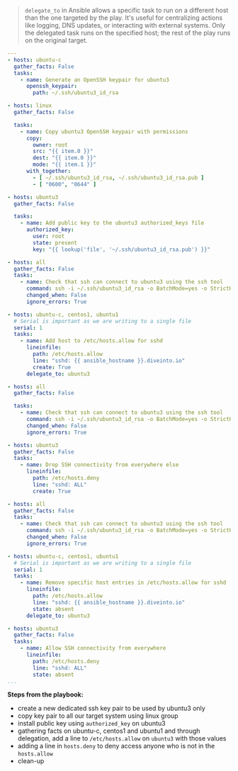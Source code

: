 > `delegate_to` in Ansible allows a specific task to run on a different host than the one targeted by the play. It's useful for centralizing actions like logging, DNS updates, or interacting with external systems. Only the delegated task runs on the specified host; the rest of the play runs on the original target.

```yaml
---
- hosts: ubuntu-c
  gather_facts: False
  tasks:
    - name: Generate an OpenSSH keypair for ubuntu3
      openssh_keypair:
        path: ~/.ssh/ubuntu3_id_rsa

- hosts: linux
  gather_facts: False

  tasks:
    - name: Copy ubuntu3 OpenSSH keypair with permissions
      copy:
        owner: root
        src: "{{ item.0 }}"
        dest: "{{ item.0 }}"
        mode: "{{ item.1 }}"
      with_together:
        - [ ~/.ssh/ubuntu3_id_rsa, ~/.ssh/ubuntu3_id_rsa.pub ]
        - [ "0600", "0644" ]

- hosts: ubuntu3
  gather_facts: False

  tasks:
    - name: Add public key to the ubuntu3 authorized_keys file
      authorized_key:
        user: root
        state: present
        key: "{{ lookup('file', '~/.ssh/ubuntu3_id_rsa.pub') }}"

- hosts: all
  gather_facts: False
  tasks:
    - name: Check that ssh can connect to ubuntu3 using the ssh tool
      command: ssh -i ~/.ssh/ubuntu3_id_rsa -o BatchMode=yes -o StrictHostKeyChecking=no -o UserKnownHostsFile=/dev/null root@ubuntu3 date
      changed_when: False
      ignore_errors: True

- hosts: ubuntu-c, centos1, ubuntu1
  # Serial is important as we are writing to a single file
  serial: 1
  tasks:
    - name: Add host to /etc/hosts.allow for sshd
      lineinfile:
        path: /etc/hosts.allow
        line: "sshd: {{ ansible_hostname }}.diveinto.io"
        create: True
      delegate_to: ubuntu3

- hosts: all
  gather_facts: False

  tasks:
    - name: Check that ssh can connect to ubuntu3 using the ssh tool
      command: ssh -i ~/.ssh/ubuntu3_id_rsa -o BatchMode=yes -o StrictHostKeyChecking=no -o UserKnownHostsFile=/dev/null root@ubuntu3 date
      changed_when: False
      ignore_errors: True

- hosts: ubuntu3
  gather_facts: False
  tasks:
    - name: Drop SSH connectivity from everywhere else
      lineinfile:
        path: /etc/hosts.deny
        line: "sshd: ALL"
        create: True

- hosts: all
  gather_facts: False
  tasks:
    - name: Check that ssh can connect to ubuntu3 using the ssh tool
      command: ssh -i ~/.ssh/ubuntu3_id_rsa -o BatchMode=yes -o StrictHostKeyChecking=no -o UserKnownHostsFile=/dev/null root@ubuntu3 date
      changed_when: False
      ignore_errors: True

- hosts: ubuntu-c, centos1, ubuntu1
  # Serial is important as we are writing to a single file
  serial: 1
  tasks:
    - name: Remove specific host entries in /etc/hosts.allow for sshd
      lineinfile:
        path: /etc/hosts.allow
        line: "sshd: {{ ansible_hostname }}.diveinto.io"
        state: absent
      delegate_to: ubuntu3

- hosts: ubuntu3
  gather_facts: False
  tasks:
    - name: Allow SSH connectivity from everywhere
      lineinfile:
        path: /etc/hosts.deny
        line: "sshd: ALL"
        state: absent
...
```

**Steps from the playbook:**
- create a new dedicated ssh key pair to be used by ubuntu3 only
- copy key pair to all our target system using linux group
- install public key using `authorized_key` on ubuntu3
- gathering facts on ubuntu-c, centos1 and ubuntu1 and through delegation, add a line to `/etc/hosts.allow` on `ubuntu3` with those values
- adding a line in `hosts.deny` to deny access anyone who is not in the `hosts.allow`
- clean-up